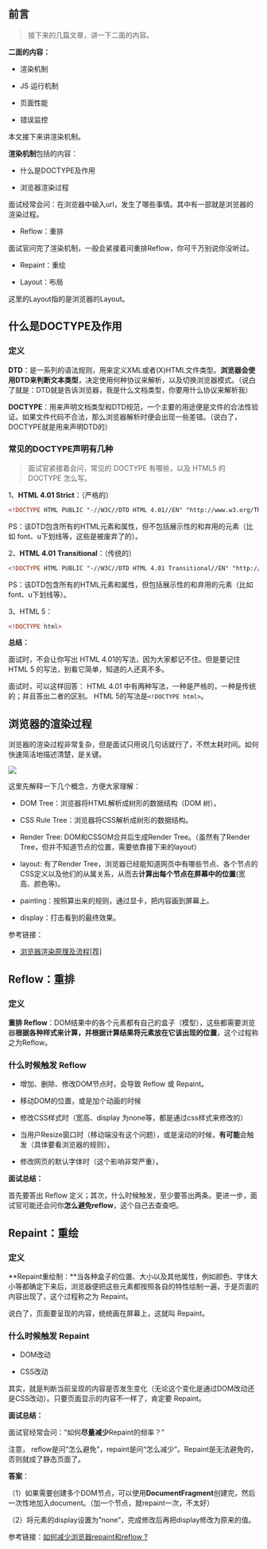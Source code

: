 


## 前言

> 接下来的几篇文章，讲一下二面的内容。

**二面的内容：**


- 渲染机制

- JS 运行机制

- 页面性能

- 错误监控

本文接下来讲渲染机制。


**渲染机制**包括的内容：

- 什么是DOCTYPE及作用

- 浏览器渲染过程

面试经常会问：在浏览器中输入url，发生了哪些事情。其中有一部就是浏览器的渲染过程。

- Reflow：重排

面试官问完了渲染机制，一般会紧接着问重排Reflow，你可千万别说你没听过。

- Repaint：重绘

- Layout：布局

这里的Layout指的是浏览器的Layout。

## 什么是DOCTYPE及作用

### 定义

**DTD**：是一系列的语法规则，用来定义XML或者(X)HTML文件类型。**浏览器会使用DTD来判断文本类型**，决定使用何种协议来解析，以及切换浏览器模式。（说白了就是：DTD就是告诉浏览器，我是什么文档类型，你要用什么协议来解析我）

**DOCTYPE**：用来声明文档类型和DTD规范，一个主要的用途便是文件的合法性验证。如果文件代码不合法，那么浏览器解析时便会出现一些差错。（说白了，DOCTYPE就是用来声明DTD的）


### 常见的DOCTYPE声明有几种

> 面试官紧接着会问，常见的 DOCTYPE 有哪些，以及 HTML5 的 DOCTYPE 怎么写。

1、**HTML 4.01 Strict**：（严格的）

```html
<!DOCTYPE HTML PUBLIC "-//W3C//DTD HTML 4.01//EN" "http://www.w3.org/TR/html4/strict.dtd">
```

PS：该DTD包含所有的HTML元素和属性，但不包括展示性的和弃用的元素（比如 font、u下划线等，这些是被废弃了的）。

2、**HTML 4.01 Transitional**：（传统的）

```html
<!DOCTYPE HTML PUBLIC "-//W3C//DTD HTML 4.01 Transitional//EN" "http://www.w3.org/TR/html4/loose.dtd">

```

PS：该DTD包含所有的HTML元素和属性，但包括展示性的和弃用的元素（比如 font、u下划线等）。


3、HTML 5：

```html
<!DOCTYPE html>
```


**总结：**

面试时，不会让你写出 HTML 4.01的写法，因为大家都记不住。但是要记住 HTML 5 的写法，别看它简单，知道的人还真不多。

面试时，可以这样回答： HTML 4.01 中有两种写法，一种是严格的，一种是传统的；并且答出二者的区别。 HTML 5的写法是`<!DOCTYPE html>`。


## 浏览器的渲染过程


浏览器的渲染过程非常复杂，但是面试只用说几句话就行了，不然太耗时间。如何快速简洁地描述清楚，是关键。


![](http://img.smyhvae.com/20180310_1257.png)

这里先解释一下几个概念，方便大家理解：

- DOM Tree：浏览器将HTML解析成树形的数据结构（DOM 树）。

- CSS Rule Tree：浏览器将CSS解析成树形的数据结构。

- Render Tree: DOM和CSSOM合并后生成Render Tree。（虽然有了Render Tree，但并不知道节点的位置，需要依靠接下来的layout）

- layout: 有了Render Tree，浏览器已经能知道网页中有哪些节点、各个节点的CSS定义以及他们的从属关系，从而去**计算出每个节点在屏幕中的位置**(宽高、颜色等)。

- painting：按照算出来的规则，通过显卡，把内容画到屏幕上。

- display：打击看到的最终效果。

参考链接：

- [浏览器渲染原理及流程[荐]](http://www.cnblogs.com/slly/p/6640761.html)


## Reflow：重排

### 定义

**重排 Reflow**：DOM结果中的各个元素都有自己的盒子（模型），这些都需要浏览器**根据各种样式来计算，并根据计算结果将元素放在它该出现的位置**，这个过程称之为Reflow。


### 什么时候触发 Reflow

- 增加、删除、修改DOM节点时，会导致 Reflow 或 Repaint。

- 移动DOM的位置，或是加个动画的时候

- 修改CSS样式时（宽高、display 为none等，都是通过css样式来修改的）

- 当用户Resize窗口时（移动端没有这个问题），或是滚动的时候，**有可能**会触发（具体要看浏览器的规则）。

- 修改网页的默认字体时（这个影响非常严重）。

**面试总结：**

首先要答出 Reflow 定义；其次，什么时候触发，至少要答出两条。更进一步，面试官可能还会问你**怎么避免reflow**，这个自己去查查吧。


## Repaint：重绘

### 定义

**Repaint重绘制：**当各种盒子的位置、大小以及其他属性，例如颜色、字体大小等都确定下来后，浏览器便把这些元素都按照各自的特性绘制一遍，于是页面的内容出现了，这个过程称之为 Repaint。

说白了，页面要呈现的内容，统统画在屏幕上，这就叫 Repaint。


### 什么时候触发 Repaint

- DOM改动

- CSS改动

其实，就是判断当前呈现的内容是否发生变化（无论这个变化是通过DOM改动还是CSS改动）。只要页面显示的内容不一样了，肯定要 Repaint。

**面试总结：**

面试官经常会问：“如何**尽量减少**Repaint的频率？”

注意， reflow是问“怎么避免”，repaint是问“怎么减少”。Repaint是无法避免的，否则就成了静态页面了。

**答案**：

（1）如果需要创建多个DOM节点，可以使用**DocumentFragment**创建完，然后一次性地加入document。（加一个节点，就repaint一次，不太好）

（2）将元素的display设置为”none”，完成修改后再把display修改为原来的值。

参考链接：[如何减少浏览器repaint和reflow ?](http://blog.csdn.net/liaozhongping/article/details/47057889)



























